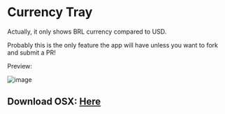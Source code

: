 # Currency Tray

Actually, it only shows BRL currency compared to USD.

Probably this is the only feature the app will have unless you want to fork and submit a PR!

Preview:

![image](https://raw.githubusercontent.com/djalmaaraujo/currency-tray/master/preview.png)

## Download OSX: [Here](https://github.com/djalmaaraujo/currency-tray/releases/download/0.0.2/CurrencyTray-0-0-2.zip)
